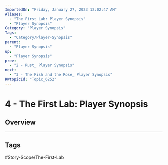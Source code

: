 ```yaml
---
ImportedOn: "Friday, January 27, 2023 12:02:47 AM"
Aliases:
  - "The First Lab: Player Synopsis"
  - "Player Synopsis"
Category: "Player Synopsis"
Tags:
  - "Category/Player-Synopsis"
parent:
  - "Player Synopsis"
up:
  - "Player Synopsis"
prev:
  - "2 - Rust_ Player Synopsis"
next:
  - "3 - The Fish and the Rose_ Player Synopsis"
RWtopicId: "Topic_6252"
---
```

# 4 - The First Lab: Player Synopsis
## Overview

---
## Tags
#Story-Scope/The-First-Lab

